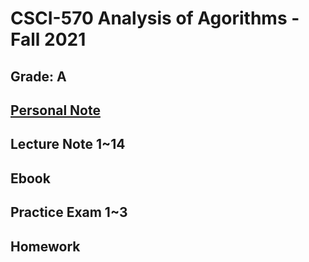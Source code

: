 # CSCI-570 Analysis of Agorithms - Fall 2021 
## Grade: A

## [Personal Note](/Other%20Files/CSCI-570%20Note(unfinished).pdf)
## Lecture Note 1~14
## Ebook
## Practice Exam 1~3
## Homework
